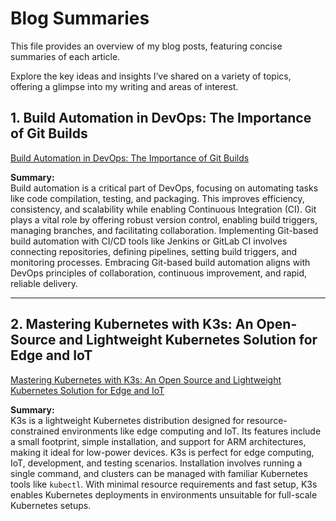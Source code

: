 
# Blog Summaries

This file provides an overview of my blog posts, featuring concise summaries of each article.  

Explore the key ideas and insights I’ve shared on a variety of topics, offering a glimpse into my writing and areas of interest.  


## 1. Build Automation in DevOps: The Importance of Git Builds
[Build Automation in DevOps: The Importance of Git Builds](https://medium.com/@ayeshafaisal979/build-automation-in-devops-the-importance-of-git-builds-1e0f0786ab2f)


**Summary:**  
Build automation is a critical part of DevOps, focusing on automating tasks like code compilation, testing, and packaging. This improves efficiency, consistency, and scalability while enabling Continuous Integration (CI). Git plays a vital role by offering robust version control, enabling build triggers, managing branches, and facilitating collaboration. Implementing Git-based build automation with CI/CD tools like Jenkins or GitLab CI involves connecting repositories, defining pipelines, setting build triggers, and monitoring processes. Embracing Git-based build automation aligns with DevOps principles of collaboration, continuous improvement, and rapid, reliable delivery.

---

## 2. Mastering Kubernetes with K3s: An Open-Source and Lightweight Kubernetes Solution for Edge and IoT
[Mastering Kubernetes with K3s: An Open Source and Lightweight Kubernetes Solution for Edge and IoT](https://medium.com/@ayeshafaisal979/mastering-kubernetes-with-k3s-an-open-source-and-lightweight-kubernetes-solution-for-edge-and-iot-423b8166599a)


**Summary:**  
K3s is a lightweight Kubernetes distribution designed for resource-constrained environments like edge computing and IoT. Its features include a small footprint, simple installation, and support for ARM architectures, making it ideal for low-power devices. K3s is perfect for edge computing, IoT, development, and testing scenarios. Installation involves running a single command, and clusters can be managed with familiar Kubernetes tools like `kubectl`. With minimal resource requirements and fast setup, K3s enables Kubernetes deployments in environments unsuitable for full-scale Kubernetes setups.
